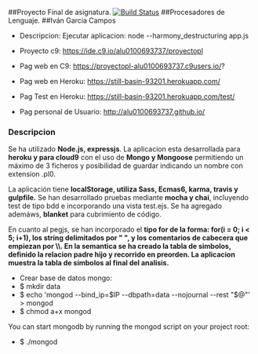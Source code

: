 
##Proyecto Final de asignatura. [![Build Status](https://travis-ci.org/alu0100693737/Proyecto-PL.svg?branch=master)](https://travis-ci.org/alu0100693737/Proyecto-PL)
##Procesadores de Lenguaje.
##Iván García Campos  

* Descripcion:
Ejecutar aplicacion: node --harmony_destructuring app.js

* Proyecto c9: https://ide.c9.io/alu0100693737/proyectopl
* Pag web en C9: https://proyectopl-alu0100693737.c9users.io/?
* Pag web en Heroku: https://still-basin-93201.herokuapp.com/
* Pag Test en Heroku: https://still-basin-93201.herokuapp.com/test/
* Pag personal de Usuario: http://alu0100693737.github.io/

### Descripcion
Se ha utilizado **Node.js, expressjs**. La aplicacion esta desarrollada para **heroku y para cloud9** con el uso de **Mongo y Mongoose** permitiendo un máximo de 3 ficheros y posibilidad de guardar indicando un nombre con extension .pl0.

La aplicación tiene **localStorage, utiliza Sass, Ecmas6, karma, travis y gulpfile.**
Se han desarrollado pruebas mediante **mocha y chai**, incluyendo test de tipo bdd e incorporando una vista test.ejs. Se ha agregado ademáws, **blanket** para cubrimiento de código.

En cuanto al pegjs, se han incorporado el **tipo for de la forma: for(i = 0; i < 5; i+1), los string delimitados por " ", y  los comentarios de cabecera que empiezan por \\\\. En la semantica se ha creado la tabla de simbolos, definido la relacion padre hijo y recorrido en preorden. La aplicacion muestra la tabla de simbolos al final del analisis.**

* Crear base de datos mongo:
* $ mkdir data
* $ echo 'mongod --bind_ip=$IP --dbpath=data --nojournal --rest "$@"' > mongod
* $ chmod a+x mongod

You can start mongodb by running the mongod script on your project root:
* $ ./mongod

